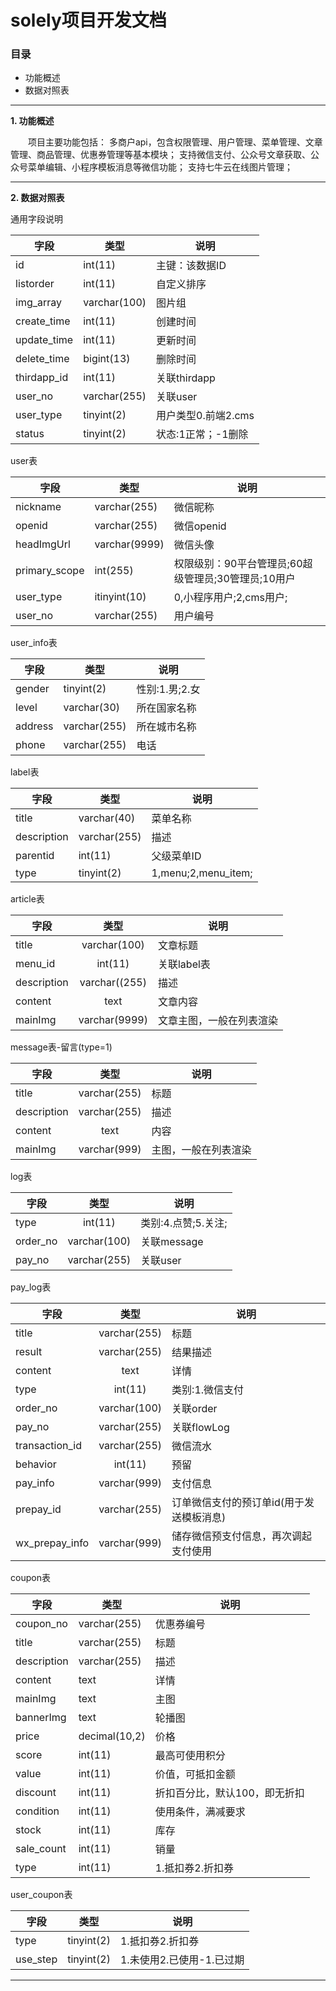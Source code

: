 # solely项目开发文档

### 目录

- 功能概述
- 数据对照表


---

**1\. 功能概述**

&emsp;&emsp;项目主要功能包括：
多商户api，包含权限管理、用户管理、菜单管理、文章管理、商品管理、优惠券管理等基本模块；
支持微信支付、公众号文章获取、公众号菜单编辑、小程序模板消息等微信功能；
支持七牛云在线图片管理；

---
**2\. 数据对照表**

通用字段说明

| 字段 | 类型 | 说明 |
| ------    | ------  | ------ | 
| id | int(11)| 主键：该数据ID |
| listorder | int(11) | 自定义排序 |
| img_array | varchar(100) | 图片组 |
| create_time | int(11) | 创建时间 |
| update_time | int(11) | 更新时间 |
| delete_time | bigint(13) | 删除时间 |
| thirdapp_id | int(11) | 关联thirdapp |
| user_no | varchar(255) | 关联user |
| user_type | tinyint(2) | 用户类型0.前端2.cms |
| status | tinyint(2) | 状态:1正常；-1删除 |



user表

| 字段 | 类型 | 说明 |
| ------    | ------  | ------ | 
| nickname | varchar(255) | 微信昵称 |
| openid | varchar(255)| 微信openid |
| headImgUrl | varchar(9999) | 微信头像 |
| primary_scope| int(255) | 权限级别：90平台管理员;60超级管理员;30管理员;10用户 |
| user_type| itinyint(10) | 0,小程序用户;2,cms用户; |
| user_no| varchar(255)|用户编号|


user_info表

| 字段 | 类型 | 说明 |
| ------    | ------  | ------ | 
| gender | tinyint(2) | 性别:1.男;2.女 |
| level | varchar(30) |  所在国家名称 |
| address | varchar(255) | 所在城市名称 |
| phone | varchar(255) | 电话 |


label表

| 字段 | 类型 | 说明 |
| ------    | ------  | ------  | 
| title | varchar(40) | 菜单名称 |
| description| varchar(255) | 描述 |
| parentid| int(11) | 父级菜单ID |
| type | tinyint(2) |  1,menu;2,menu_item; |



article表

| 字段 | 类型 | 说明 |
| ------    |  :------:  | ------  | 
| title | varchar(100) | 文章标题 |
| menu_id | int(11) | 关联label表 |
| description | varchar((255) | 描述 |
| content | text | 文章内容 |
| mainImg | varchar(9999) | 文章主图，一般在列表渲染 |



message表-留言(type=1)

| 字段 | 类型 | 说明 |
| ------    |  :------:  | ------  | 
| title | varchar(255) | 标题 |
| description | varchar(255) | 描述 |
| content | text | 内容 |
| mainImg | varchar(999) | 主图，一般在列表渲染 |



log表

| 字段 | 类型 | 说明 |
| ------    |  :------:  | ------  | 
| type | int(11) | 类别:4.点赞;5.关注; |
| order_no | varchar(100) | 关联message |
| pay_no | varchar(255) | 关联user |



pay_log表

| 字段 | 类型 | 说明 |
| ------    |  :------:  | ------  | 
| title | varchar(255) | 标题 |
| result | varchar(255) | 结果描述 |
| content | text | 详情 |
| type | int(11) | 类别:1.微信支付 |
| order_no | varchar(100) | 关联order |
| pay_no | varchar(255) | 关联flowLog |
| transaction_id | varchar(255) | 微信流水 |
| behavior | int(11) | 预留 |
| pay_info | varchar(999) | 支付信息 |
| prepay_id | varchar(255) | 订单微信支付的预订单id(用于发送模板消息) |
| wx_prepay_info | varchar(999) | 储存微信预支付信息，再次调起支付使用 |



coupon表

| 字段 | 类型 | 说明 |
| ------    | ------  | ------ | 
| coupon_no | varchar(255) | 优惠券编号 |
| title | varchar(255) | 标题 |
| description | varchar(255) | 描述 |
| content | text | 详情 |
| mainImg | text | 主图 |
| bannerImg | text | 轮播图 |
| price | decimal(10,2) | 价格 |
| score | int(11) | 最高可使用积分 |
| value | int(11) | 价值，可抵扣金额 |
| discount | int(11) | 折扣百分比，默认100，即无折扣 |
| condition | int(11) | 使用条件，满减要求 |
| stock | int(11) | 库存 |
| sale_count | int(11) | 销量 |
| type | int(11) | 1.抵扣券2.折扣券 |



user_coupon表

| 字段 | 类型 | 说明 |
| ------    | ------  | ------ | 
| type | tinyint(2) | 1.抵扣券2.折扣券 |
| use_step | tinyint(2) | 1.未使用2.已使用-1.已过期 |


---